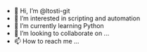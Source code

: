 - 👋 Hi, I’m @ltosti-git
- 👀 I’m interested in scripting and automation
- 🌱 I’m currently learning Python
- 💞️ I’m looking to collaborate on ...
- 📫 How to reach me ...

<!---
ltosti-git/ltosti-git is a ✨ special ✨ repository because its `README.md` (this file) appears on your GitHub profile.
You can click the Preview link to take a look at your changes.
--->

